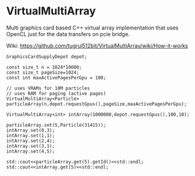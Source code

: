 # VirtualMultiArray
Multi graphics card based C++ virtual array implementation that uses OpenCL just for the data transfers on pcie bridge.

Wiki: https://github.com/tugrul512bit/VirtualMultiArray/wiki/How-it-works

```
GraphicsCardSupplyDepot depot;

const size_t n = 1024*10000;
const size_t pageSize=1024;
const int maxActivePagesPerGpu = 100;

// uses VRAMs for 10M particles
// uses RAM for paging (active pages)
VirtualMultiArray<Particle> particleArray(n,depot.requestGpus(),pageSize,maxActivePagesPerGpu);

VirtualMultiArray<int> intArray(1000000,depot.requestGpus(),100,10);

particleArray.set(5,Particle(31415));
intArray.set(0,3);
intArray.set(1,1);
intArray.set(2,4);
intArray.set(3,1);
intArray.set(4,5);

std::cout<<particleArray.get(5).getId()<<std::endl;
std::cout<<intArray.get(5)<<std::endl;
```
